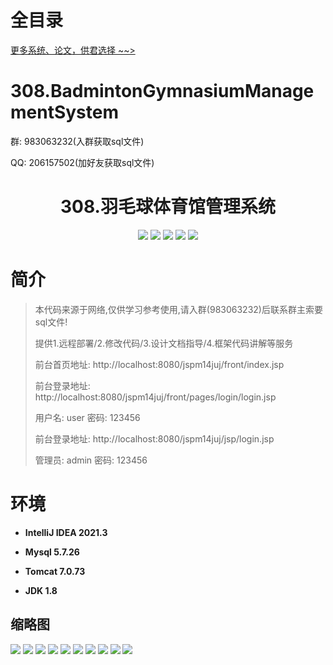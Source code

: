 # 全目录

[更多系统、论文，供君选择 ~~>](https://www.bitwise.net.cn)


# 308.BadmintonGymnasiumManagementSystem

<p>群: 983063232(入群获取sql文件)</p>
<p>QQ: 206157502(加好友获取sql文件)</p>

<p><h1 align="center">308.羽毛球体育馆管理系统</h1></p>


<p align="center">
	<img src="https://img.shields.io/badge/jdk-1.8-orange.svg"/>
    <img src="https://img.shields.io/badge/spring-5.x-lightgrey.svg"/>
    <img src="https://img.shields.io/badge/springmvc-3.x-blue.svg"/>
    <img src="https://img.shields.io/badge/mybatis-5.x-yellow.svg"/>
    <img src="https://img.shields.io/badge/jsp-3.x-blue.svg"/>
</p>

# 简介

> 本代码来源于网络,仅供学习参考使用,请入群(983063232)后联系群主索要sql文件!
>
> 提供1.远程部署/2.修改代码/3.设计文档指导/4.框架代码讲解等服务
>
> 前台首页地址: http://localhost:8080/jspm14juj/front/index.jsp
>
> 前台登录地址: http://localhost:8080/jspm14juj/front/pages/login/login.jsp
>
> 用户名: user 密码: 123456
>
> 前台登录地址: http://localhost:8080/jspm14juj/jsp/login.jsp
>
> 管理员: admin 密码: 123456


# 环境

- <b>IntelliJ IDEA 2021.3</b>

- <b>Mysql 5.7.26</b>

- <b>Tomcat 7.0.73</b>

- <b>JDK 1.8</b>

## 缩略图

![](https://bitwise.oss-cn-heyuan.aliyuncs.com/2024/9/10/23ece93c-1c66-4a3c-8cbe-774fabb617f2.png)
![](https://bitwise.oss-cn-heyuan.aliyuncs.com/2024/9/10/7e537e1c-6025-493d-8501-86069aa9fa1d.png)
![](https://bitwise.oss-cn-heyuan.aliyuncs.com/2024/9/10/393d8f3c-a628-4650-9e53-502fcf36b108.png)
![](https://bitwise.oss-cn-heyuan.aliyuncs.com/2024/9/10/9c3e2053-5161-4a8d-ab32-472b488acf14.png)
![](https://bitwise.oss-cn-heyuan.aliyuncs.com/2024/9/10/a00a92cc-de0d-47bc-8976-d69d322ed439.png)
![](https://bitwise.oss-cn-heyuan.aliyuncs.com/2024/9/10/869ab9fc-f6ea-409c-98f0-4d6f5b2b17c7.png)
![](https://bitwise.oss-cn-heyuan.aliyuncs.com/2024/9/10/e534e01b-9b40-4765-b0d1-2333e8df1e27.png)
![](https://bitwise.oss-cn-heyuan.aliyuncs.com/2024/9/10/7ca1ed76-d97e-49af-99e6-8470073b574a.png)
![](https://bitwise.oss-cn-heyuan.aliyuncs.com/2024/9/10/60451304-f814-413a-8df3-33075d8e41b3.png)
![](https://bitwise.oss-cn-heyuan.aliyuncs.com/2024/9/10/40e0c8a8-1d94-42cc-8219-5c28ed270e47.png)


